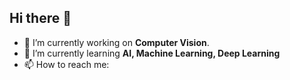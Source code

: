 ## Hi there 👋

- 🔭 I’m currently working on **Computer Vision**.
- 🌱 I’m currently learning **AI, Machine Learning, Deep Learning**
- 📫 How to reach me:



